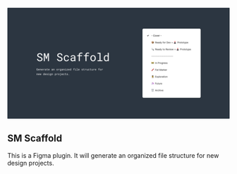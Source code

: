 ![SM Scaffold](https://github.com/mapk/SM-Scaffold/blob/master/cover-art.png)

## SM Scaffold
This is a Figma plugin. It will generate an organized file structure for new design projects.
